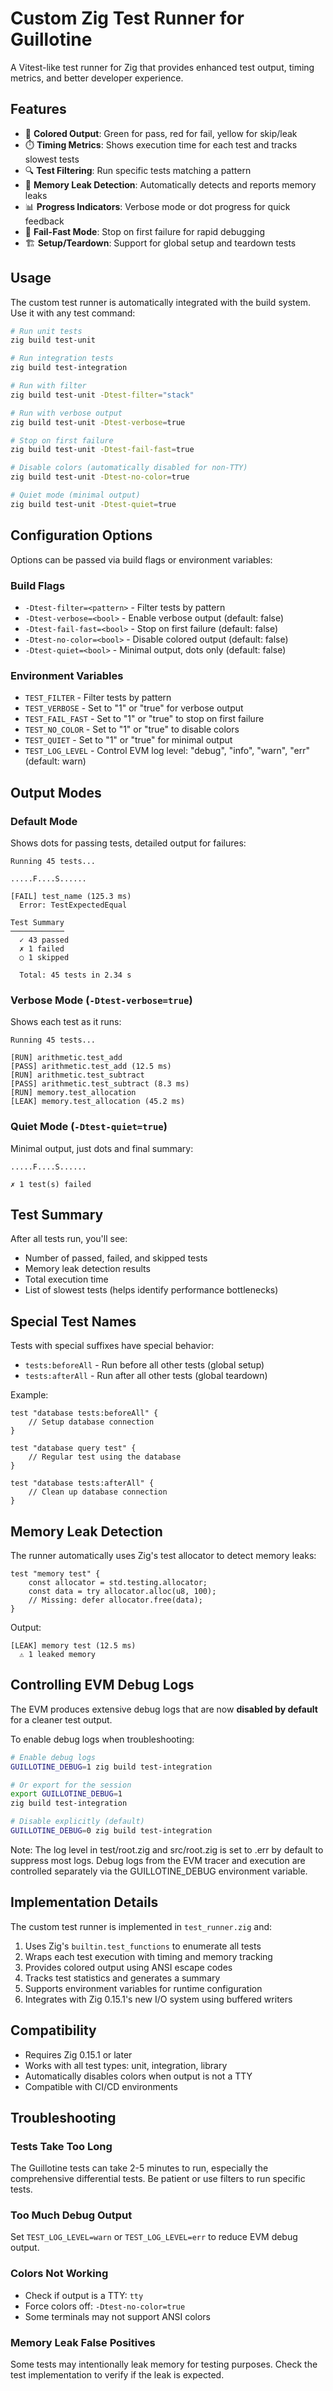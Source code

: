 # Custom Zig Test Runner for Guillotine

A Vitest-like test runner for Zig that provides enhanced test output, timing metrics, and better developer experience.

## Features

- 🎨 **Colored Output**: Green for pass, red for fail, yellow for skip/leak
- ⏱️ **Timing Metrics**: Shows execution time for each test and tracks slowest tests
- 🔍 **Test Filtering**: Run specific tests matching a pattern
- 💾 **Memory Leak Detection**: Automatically detects and reports memory leaks
- 📊 **Progress Indicators**: Verbose mode or dot progress for quick feedback
- 🎯 **Fail-Fast Mode**: Stop on first failure for rapid debugging
- 🏗️ **Setup/Teardown**: Support for global setup and teardown tests

## Usage

The custom test runner is automatically integrated with the build system. Use it with any test command:

```bash
# Run unit tests
zig build test-unit

# Run integration tests
zig build test-integration

# Run with filter
zig build test-unit -Dtest-filter="stack"

# Run with verbose output
zig build test-unit -Dtest-verbose=true

# Stop on first failure
zig build test-unit -Dtest-fail-fast=true

# Disable colors (automatically disabled for non-TTY)
zig build test-unit -Dtest-no-color=true

# Quiet mode (minimal output)
zig build test-unit -Dtest-quiet=true
```

## Configuration Options

Options can be passed via build flags or environment variables:

### Build Flags
- `-Dtest-filter=<pattern>` - Filter tests by pattern
- `-Dtest-verbose=<bool>` - Enable verbose output (default: false)
- `-Dtest-fail-fast=<bool>` - Stop on first failure (default: false)
- `-Dtest-no-color=<bool>` - Disable colored output (default: false)
- `-Dtest-quiet=<bool>` - Minimal output, dots only (default: false)

### Environment Variables
- `TEST_FILTER` - Filter tests by pattern
- `TEST_VERBOSE` - Set to "1" or "true" for verbose output
- `TEST_FAIL_FAST` - Set to "1" or "true" to stop on first failure
- `TEST_NO_COLOR` - Set to "1" or "true" to disable colors
- `TEST_QUIET` - Set to "1" or "true" for minimal output
- `TEST_LOG_LEVEL` - Control EVM log level: "debug", "info", "warn", "err" (default: warn)

## Output Modes

### Default Mode
Shows dots for passing tests, detailed output for failures:
```
Running 45 tests...

.....F....S......

[FAIL] test_name (125.3 ms)
  Error: TestExpectedEqual

Test Summary
────────────
  ✓ 43 passed
  ✗ 1 failed
  ○ 1 skipped

  Total: 45 tests in 2.34 s
```

### Verbose Mode (`-Dtest-verbose=true`)
Shows each test as it runs:
```
Running 45 tests...

[RUN] arithmetic.test_add
[PASS] arithmetic.test_add (12.5 ms)
[RUN] arithmetic.test_subtract
[PASS] arithmetic.test_subtract (8.3 ms)
[RUN] memory.test_allocation
[LEAK] memory.test_allocation (45.2 ms)
```

### Quiet Mode (`-Dtest-quiet=true`)
Minimal output, just dots and final summary:
```
.....F....S......

✗ 1 test(s) failed
```

## Test Summary

After all tests run, you'll see:
- Number of passed, failed, and skipped tests
- Memory leak detection results
- Total execution time
- List of slowest tests (helps identify performance bottlenecks)

## Special Test Names

Tests with special suffixes have special behavior:

- `tests:beforeAll` - Run before all other tests (global setup)
- `tests:afterAll` - Run after all other tests (global teardown)

Example:
```zig
test "database tests:beforeAll" {
    // Setup database connection
}

test "database query test" {
    // Regular test using the database
}

test "database tests:afterAll" {
    // Clean up database connection
}
```

## Memory Leak Detection

The runner automatically uses Zig's test allocator to detect memory leaks:

```zig
test "memory test" {
    const allocator = std.testing.allocator;
    const data = try allocator.alloc(u8, 100);
    // Missing: defer allocator.free(data);
}
```

Output:
```
[LEAK] memory test (12.5 ms)
  ⚠ 1 leaked memory
```

## Controlling EVM Debug Logs

The EVM produces extensive debug logs that are now **disabled by default** for a cleaner test output. 

To enable debug logs when troubleshooting:

```bash
# Enable debug logs
GUILLOTINE_DEBUG=1 zig build test-integration

# Or export for the session
export GUILLOTINE_DEBUG=1
zig build test-integration

# Disable explicitly (default)
GUILLOTINE_DEBUG=0 zig build test-integration
```

Note: The log level in test/root.zig and src/root.zig is set to .err by default to suppress most logs. Debug logs from the EVM tracer and execution are controlled separately via the GUILLOTINE_DEBUG environment variable.

## Implementation Details

The custom test runner is implemented in `test_runner.zig` and:

1. Uses Zig's `builtin.test_functions` to enumerate all tests
2. Wraps each test execution with timing and memory tracking
3. Provides colored output using ANSI escape codes
4. Tracks test statistics and generates a summary
5. Supports environment variables for runtime configuration
6. Integrates with Zig 0.15.1's new I/O system using buffered writers

## Compatibility

- Requires Zig 0.15.1 or later
- Works with all test types: unit, integration, library
- Automatically disables colors when output is not a TTY
- Compatible with CI/CD environments

## Troubleshooting

### Tests Take Too Long
The Guillotine tests can take 2-5 minutes to run, especially the comprehensive differential tests. Be patient or use filters to run specific tests.

### Too Much Debug Output
Set `TEST_LOG_LEVEL=warn` or `TEST_LOG_LEVEL=err` to reduce EVM debug output.

### Colors Not Working
- Check if output is a TTY: `tty`
- Force colors off: `-Dtest-no-color=true`
- Some terminals may not support ANSI colors

### Memory Leak False Positives
Some tests may intentionally leak memory for testing purposes. Check the test implementation to verify if the leak is expected.